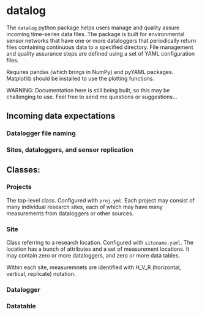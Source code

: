 # datalog

The `datalog` python package helps users manage and quality assure incoming time-series data files. The package is built for environmental sensor networks that have one or more dataloggers that periodically return files containing continuous data to a specified directory. File management and quality assurance steps are defined using a set of YAML configuration files.

Requires pandas (which brings in NumPy) and pyYAML packages. Matplotlib should be installed to use the plotting functions.

WARNING: Documentation here is still being built, so this may be challenging to use. Feel free to send me questions or suggestions...

## Incoming data expectations

### Datalogger file naming

### Sites, dataloggers, and sensor replication




## Classes:

### Projects

The top-level class. Configured with `proj.yml`. Each project may consist of many individual research sites, each of which may have many measurements from dataloggers or other sources.

### Site

Class referring to a research location. Configured with `sitename.yaml`. The location has a bunch of attributes and a set of measurement locations. It may contain zero or more dataloggers, and zero or more data tables.

Within each site, measuremnets are identified with H_V_R (horizontal, vertical, replicate) notation.

### Datalogger

### Datatable


